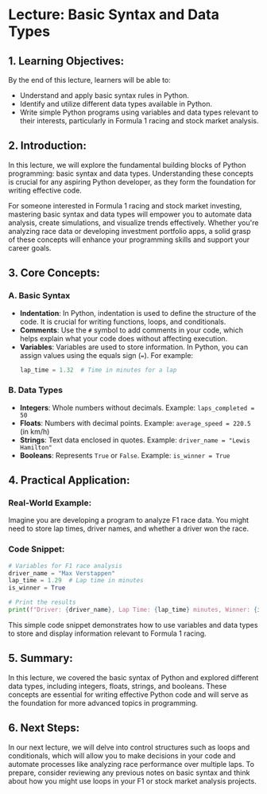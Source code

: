 # Lecture: Basic Syntax and Data Types

## 1. Learning Objectives:
By the end of this lecture, learners will be able to:
- Understand and apply basic syntax rules in Python.
- Identify and utilize different data types available in Python.
- Write simple Python programs using variables and data types relevant to their interests, particularly in Formula 1 racing and stock market analysis.

## 2. Introduction:
In this lecture, we will explore the fundamental building blocks of Python programming: basic syntax and data types. Understanding these concepts is crucial for any aspiring Python developer, as they form the foundation for writing effective code. 

For someone interested in Formula 1 racing and stock market investing, mastering basic syntax and data types will empower you to automate data analysis, create simulations, and visualize trends effectively. Whether you're analyzing race data or developing investment portfolio apps, a solid grasp of these concepts will enhance your programming skills and support your career goals.

## 3. Core Concepts:

### A. Basic Syntax
- **Indentation**: In Python, indentation is used to define the structure of the code. It is crucial for writing functions, loops, and conditionals.
- **Comments**: Use the `#` symbol to add comments in your code, which helps explain what your code does without affecting execution.
- **Variables**: Variables are used to store information. In Python, you can assign values using the equals sign (`=`). For example:
  ```python
  lap_time = 1.32  # Time in minutes for a lap
  ```

### B. Data Types
- **Integers**: Whole numbers without decimals. Example: `laps_completed = 50`
- **Floats**: Numbers with decimal points. Example: `average_speed = 220.5` (in km/h)
- **Strings**: Text data enclosed in quotes. Example: `driver_name = "Lewis Hamilton"`
- **Booleans**: Represents `True` or `False`. Example: `is_winner = True`

## 4. Practical Application:
### Real-World Example:
Imagine you are developing a program to analyze F1 race data. You might need to store lap times, driver names, and whether a driver won the race.

### Code Snippet:
```python
# Variables for F1 race analysis
driver_name = "Max Verstappen"
lap_time = 1.29  # Lap time in minutes
is_winner = True

# Print the results
print(f"Driver: {driver_name}, Lap Time: {lap_time} minutes, Winner: {is_winner}")
```
This simple code snippet demonstrates how to use variables and data types to store and display information relevant to Formula 1 racing.

## 5. Summary:
In this lecture, we covered the basic syntax of Python and explored different data types, including integers, floats, strings, and booleans. These concepts are essential for writing effective Python code and will serve as the foundation for more advanced topics in programming.

## 6. Next Steps:
In our next lecture, we will delve into control structures such as loops and conditionals, which will allow you to make decisions in your code and automate processes like analyzing race performance over multiple laps. To prepare, consider reviewing any previous notes on basic syntax and think about how you might use loops in your F1 or stock market analysis projects.